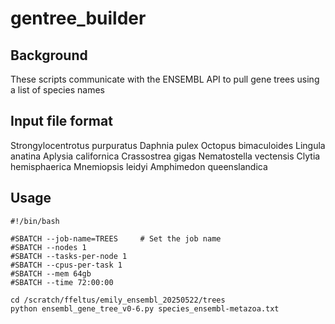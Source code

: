 # gentree_builder

## Background
These scripts communicate with the ENSEMBL API to pull gene trees using a list of species names

## Input file format
Strongylocentrotus purpuratus
Daphnia pulex
Octopus bimaculoides
Lingula anatina
Aplysia californica
Crassostrea gigas
Nematostella vectensis
Clytia hemisphaerica
Mnemiopsis leidyi
Amphimedon queenslandica

## Usage
```
#!/bin/bash

#SBATCH --job-name=TREES     # Set the job name
#SBATCH --nodes 1
#SBATCH --tasks-per-node 1
#SBATCH --cpus-per-task 1
#SBATCH --mem 64gb
#SBATCH --time 72:00:00

cd /scratch/ffeltus/emily_ensembl_20250522/trees 
python ensembl_gene_tree_v0-6.py species_ensembl-metazoa.txt 
```
